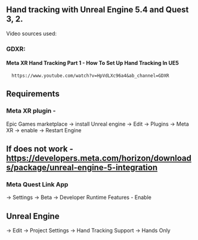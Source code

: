## Hand tracking with Unreal Engine 5.4 and Quest 3, 2.




Video sources used: 
### **GDXR:**

 #### **Meta XR Hand Tracking Part 1 - How To Set Up Hand Tracking In UE5**
      https://www.youtube.com/watch?v=HpVdLXc96a4&ab_channel=GDXR

## Requirements
### Meta XR plugin - 
   Epic Games marketplace -> install
   Unreal engine -> Edit -> Plugins -> Meta XR -> enable -> Restart Engine
   ## If does not work - https://developers.meta.com/horizon/downloads/package/unreal-engine-5-integration
   
  ### Meta Quest Link App
   -> Settings -> Beta -> Developer Runtime Features - Enable


## Unreal Engine
  -> Edit -> Project Settings -> Hand Tracking Support -> Hands Only
   
   

